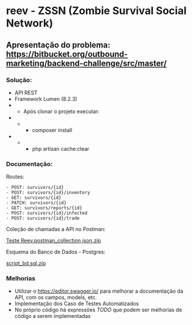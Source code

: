 # reev - ZSSN (Zombie Survival Social Network)

## Apresentação do problema: https://bitbucket.org/outbound-marketing/backend-challenge/src/master/

### Solução:
* API REST
* Framework Lumen (8.2.3)
* * Após clonar o projeto executar:
* * * composer install
* * * php artisan cache:clear


### Documentação:
Routes:
```
- POST: survivors/{id}
- POST: survivors/{id}/inventory
- GET: survivors/{id}
- PATCH: survivors/{id}
- GET: survivors/reports/{id}
- POST: survivors/{id}/infected
- POST: survivors/{id}/trade
```

Coleção de chamadas a API no Postman:

[Teste Reev.postman_collection.json.zip](https://github.com/guiimarques18/reev/files/6365452/Teste.Reev.postman_collection.json.zip)


Esquema do Banco de Dados - Postgres:

[script_bd.sql.zip](https://github.com/guiimarques18/reev/files/6367099/script_bd.sql.zip)

### Melhorias
* Utilizar o https://editor.swagger.io/ para melhorar a documentação da API, com os campos, models, etc.
* Implementação dos Caso de Testes Automatizados
* No próprio código há expressões *TODO* que podem ser melhorias de código a serem implementadas
